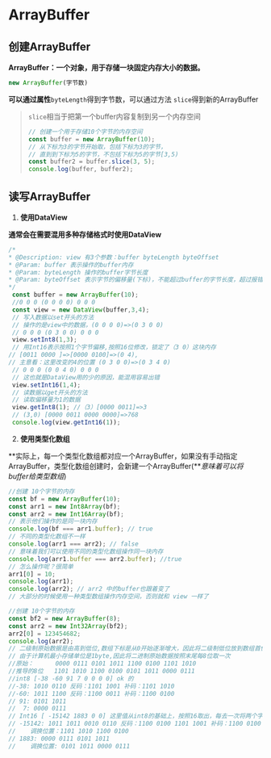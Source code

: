 
# ArrayBuffer

## 创建ArrayBuffer

**ArrayBuffer：一个对象，用于存储一块固定内存大小的数据。**

```js
new ArrayBuffer(字节数)
```

**可以通过属性**`byteLength`得到字节数，可以通过方法 `slice`得到新的ArrayBuffer

> `slice`相当于把第一个buffer内容复制到另一个内存空间
>
> ```js
> // 创建一个用于存储10个字节的内存空间
> const buffer = new ArrayBuffer(10);
> // 从下标为3的字节开始取，包括下标为3的字节，
> // 直到到下标为5的字节，不包括下标为5的字节[3,5)
> const buffer2 = buffer.slice(3, 5);
> console.log(buffer, buffer2);
> ```

## 读写ArrayBuffer

1. **使用DataView**

**通常会在需要混用多种存储格式时使用DataView**

```js
/*
* @Description: view 有3个参数：buffer byteLength byteOffset
* @Param: buffer 表示操作的buffer内存
* @Param: byteLength 操作的buffer字节长度
* @Param: byteOffset 表示字节的偏移量(下标)，不能超过buffer的字节长度，超过报错
*/
 const buffer = new ArrayBuffer(10);
 //0 0 0 (0 0 0 0) 0 0 0
 const view = new DataView(buffer,3,4);
 // 写入数据以set开头的方法
 // 操作的是view中的数据，(0 0 0 0)=>(0 3 0 0)
 // 0 0 0 (0 3 0 0) 0 0 0
 view.setInt8(1,3);
 // 用Int16表示按照1个字节偏移,按照16位修改，锁定了（3 0）这块内存
// [0011 0000 ]=>[0000 0100]=>(0 4),
// 主意看：这里改变的4的位置 (0 3 0 0)=>(0 3 4 0)
 // 0 0 0 (0 0 4 0) 0 0 0
 // 这也就是DataView用的少的原因，能混用容易出错
 view.setInt16(1,4);
 // 读数据以get开头的方法
 // 读取偏移量为1的数据
 view.getInt8(1); //（3）[0000 0011]=>3
 // (3,0) [0000 0011 0000 0000]=>768
 console.log(view.getInt16(1));
```

2. **使用类型化数组**

**实际上，每一个类型化数组都对应一个ArrayBuffer，如果没有手动指定ArrayBuffer，类型化数组创建时，会新建一个ArrayBuffer(***意味着可以将buffer给类型数组*)

```js
//创建 10个字节的内存
const bf = new ArrayBuffer(10);
const arr1 = new Int8Array(bf);
const arr2 = new Int16Array(bf);
// 表示他们操作的是同一块内存
console.log(bf === arr1.buffer); // true
// 不同的类型化数组不一样
console.log(arr1 === arr2); // false
// 意味着我们可以使用不同的类型化数组操作同一块内存
console.log(arr1.buffer === arr2.buffer); //true
// 怎么操作呢？很简单
arr1[0] = 10;
console.log(arr1);
console.log(arr2); // arr2 中的buffer也跟着变了
// 大部分的时候使用一种类型数组操作内存空间，否则就和 view 一样了
```

```js
//创建 10个字节的内存
const bf2 = new ArrayBuffer(8);
const arr2 = new Int32Array(bf2);
arr2[0] = 123454682;
console.log(arr2);
// 二级制原始数据是由高到低位,数组下标是从0开始逐渐增大，因此将二级制低位放到数组首位开始比较合理，
// 由于计算机最小存储单位是1byte,因此将二进制原始数据按照末尾每8位取一次
//原始：      0000 0111 0101 1011 1100 0100 1101 1010
//推导的8位   1101 1010 1100 0100 0101 1011 0000 0111 
//int8 [-38 -60 91 7 0 0 0 0] ok 的
//-38: 1010 0110 反码：1101 1001 补码：1101 1010
//-60: 1011 1100 反码：1100 0011 补码：1100 0100
// 91: 0101 1011
//  7: 0000 0111
// Int16 [ -15142 1883 0 0] 这里值从int8的基础上，按照16取出，每去一次将两个字节位置还交换一下
// -15142: 1011 1011 0010 0110 反码：1100 0100 1101 1001 补码：1100 0100 1101 1010 
//    调换位置：1101 1010 1100 0100
// 1883: 0000 0111 0101 1011
//    调换位置: 0101 1011 0000 0111
```

